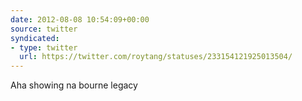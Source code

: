 ```yaml
---
date: 2012-08-08 10:54:09+00:00
source: twitter
syndicated:
- type: twitter
  url: https://twitter.com/roytang/statuses/233154121925013504/
---
```


Aha showing na bourne legacy